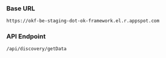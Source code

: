 <!-- Replace this md file with the original API doc md file -->

### Base URL
```bash
https://okf-be-staging-dot-ok-framework.el.r.appspot.com
```

### API Endpoint
```bash
/api/discovery/getData
```